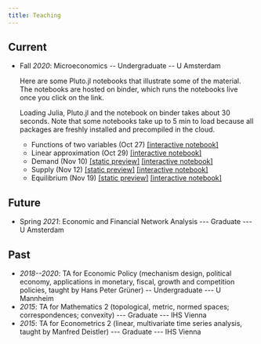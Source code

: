 ```yaml
---
title: Teaching
---
```


## Current

* Fall _2020_: Microeconomics -- Undergraduate -- U Amsterdam
  
  Here are some Pluto.jl notebooks that illustrate some of the material. The notebooks are hosted on binder, which runs the notebooks live once you click on the link.
  
  Loading Julia, Pluto.jl and the notebook on binder takes about 30 seconds. Note that some notebooks take up to 5 min to load because all packages are freshly installed and precompiled in the cloud.
  
  * Functions of two variables (Oct 27) 
  [[interactive notebook]](
      https://mybinder.org/v2/gh/fonsp/pluto-on-binder/master?urlpath=pluto/open?url=https%253A%252F%252Fgitlab.com%252Fgreimel%252Fteaching-notes%252F-%252Fraw%252Fmaster%252Ftwo-variables.jl
  )
  * Linear approximation (Oct 29) 
  [[interactive notebook]](
      https://mybinder.org/v2/gh/fonsp/pluto-on-binder/master?urlpath=pluto/open?url=https%253A%252F%252Fgitlab.com%252Fgreimel%252Fteaching-notes%252F-%252Fraw%252Fmaster%252Flinear-approximation.jl
  )
  * Demand (Nov 10) 
  [[static preview]](/static/demand.jl.html)
  [[interactive notebook]](
        https://mybinder.org/v2/gh/fonsp/pluto-on-binder/master?urlpath=pluto/open?url=https%253A%252F%252Fgitlab.com%252Fgreimel%252Fteaching-notes%252F-%252Fraw%252Fmaster%252Fdemand.jl
  )
  * Supply (Nov 12)
  [[static preview]](/static/supply.jl.html)
  [[interactive notebook]](
          https://mybinder.org/v2/gh/fonsp/pluto-on-binder/master?urlpath=pluto/open?url=https%253A%252F%252Fgitlab.com%252Fgreimel%252Fteaching-notes%252F-%252Fraw%252Fmaster%252Fsupply.jl
  )
  * Equilibrium (Nov 19) 
  [[static preview]](/static/equilibrium.jl.html)
  [[interactive notebook]](
            https://mybinder.org/v2/gh/fonsp/pluto-on-binder/master?urlpath=pluto/open?url=https%253A%252F%252Fgitlab.com%252Fgreimel%252Fteaching-notes%252F-%252Fraw%252Fmaster%252Fequilibrium.jl
  )

## Future

* Spring _2021_: Economic and Financial Network Analysis --- Graduate --- U Amsterdam

## Past  
* _2018--2020_: TA for Economic Policy (mechanism design, political economy, applications in monetary, fiscal, growth and competition policies, taught by Hans Peter Grüner) -- Undergraduate --- U Mannheim
* _2015_: TA for Mathematics 2 (topological, metric, normed spaces; correspondences; convexity) --- Graduate --- IHS Vienna
* _2015_: TA for Econometrics 2 (linear, multivariate time series analysis, taught by Manfred Deistler) --- Graduate --- IHS Vienna
